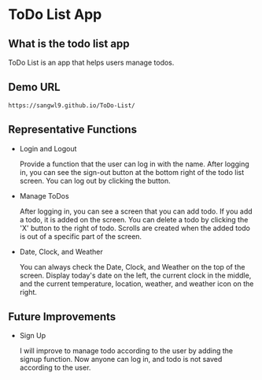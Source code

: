 # ToDo List App

## What is the todo list app

ToDo List is an app that helps users manage todos.

## Demo URL

```
https://sangwl9.github.io/ToDo-List/
```

## Representative Functions

- Login and Logout

  Provide a function that the user can log in with the name. After logging in, you can see the sign-out button at the bottom right of the todo list screen. You can log out by clicking the button.

- Manage ToDos

  After logging in, you can see a screen that you can add todo. If you add a todo, it is added on the screen. You can delete a todo by clicking the 'X' button to the right of todo. Scrolls are created when the added todo is out of a specific part of the screen.

- Date, Clock, and Weather

  You can always check the Date, Clock, and Weather on the top of the screen. Display today's date on the left, the current clock in the middle, and the current temperature, location, weather, and weather icon on the right.

## Future Improvements

- Sign Up

  I will improve to manage todo according to the user by adding the signup function. Now anyone can log in, and todo is not saved according to the user.

